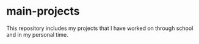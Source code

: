 # main-projects
This repository includes my projects that I have worked on through school and in my personal time.
